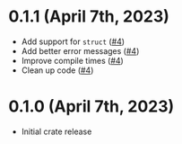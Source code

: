 # 0.1.1 (April 7th, 2023)

- Add support for `struct` ([#4])
- Add better error messages ([#4])
- Improve compile times ([#4])
- Clean up code ([#4])

[#4]: https://github.com/monadplus/better-default-derive/pull/4

# 0.1.0 (April 7th, 2023)

- Initial crate release
